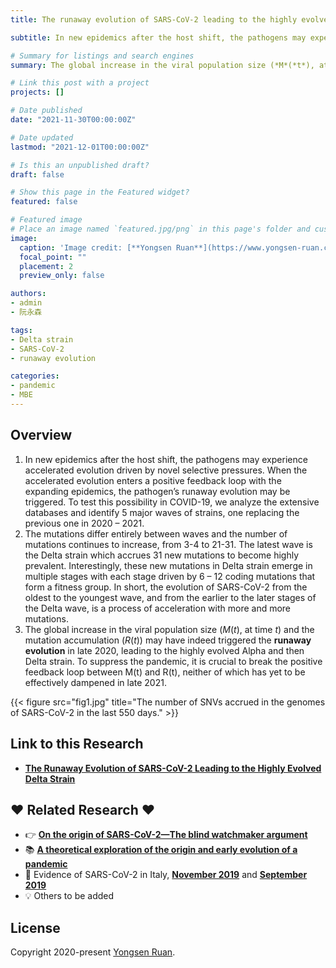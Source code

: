 ```yaml
---
title: The runaway evolution of SARS-CoV-2 leading to the highly evolved Delta strain

subtitle: In new epidemics after the host shift, the pathogens may experience accelerated evolution driven by novel selective pressures. When the accelerated evolution enters a positive feedback loop with the expanding epidemics, the pathogen’s runaway evolution may be triggered.

# Summary for listings and search engines
summary: The global increase in the viral population size (*M*(*t*), at time *t*) and the mutation accumulation (*R*(*t*)) may have indeed triggered the **runaway evolution** in late 2020, leading to the highly evolved Alpha and then Delta strain.

# Link this post with a project
projects: []

# Date published
date: "2021-11-30T00:00:00Z"

# Date updated
lastmod: "2021-12-01T00:00:00Z"

# Is this an unpublished draft?
draft: false

# Show this page in the Featured widget?
featured: false

# Featured image
# Place an image named `featured.jpg/png` in this page's folder and customize its options here.
image:
  caption: 'Image credit: [**Yongsen Ruan**](https://www.yongsen-ruan.com/)'
  focal_point: ""
  placement: 2
  preview_only: false

authors:
- admin
- 阮永森

tags:
- Delta strain
- SARS-CoV-2
- runaway evolution

categories:
- pandemic
- MBE
---
```


## Overview

1. In new epidemics after the host shift, the pathogens may experience accelerated evolution driven by novel selective pressures. When the accelerated evolution enters a positive feedback loop with the expanding epidemics, the pathogen’s runaway evolution may be triggered. To test this possibility in COVID-19, we analyze the extensive databases and identify 5 major waves of strains, one replacing the previous one in 2020 – 2021. 
2. The mutations differ entirely between waves and the number of mutations continues to increase, from 3-4 to 21-31. The latest wave is the Delta strain which accrues 31 new mutations to become highly prevalent. Interestingly, these new mutations in Delta strain emerge in multiple stages with each stage driven by 6 – 12 coding mutations that form a fitness group. In short, the evolution of SARS-CoV-2 from the oldest to the youngest wave, and from the earlier to the later stages of the Delta wave, is a process of acceleration with more and more mutations. 
3. The global increase in the viral population size (*M*(*t*), at time *t*) and the mutation accumulation (*R*(*t*)) may have indeed triggered the **runaway evolution** in late 2020, leading to the highly evolved Alpha and then Delta strain. To suppress the pandemic, it is crucial to break the positive feedback loop between M(t) and R(t), neither of which has yet to be effectively dampened in late 2021.

{{< figure src="fig1.jpg" title="The number of SNVs accrued in the genomes of SARS-CoV-2 in the last 550 days." >}}


## Link to this Research

- [**The Runaway Evolution of SARS-CoV-2 Leading to the Highly Evolved Delta Strain**](https://academic.oup.com/mbe/article/39/3/msac046/6540861)


## ❤️ Related Research ❤️

- 👉 [**On the origin of SARS-CoV-2—The blind watchmaker argument**](https://link.springer.com/article/10.1007/s11427-021-1972-1)
- 📚 [**A theoretical exploration of the origin and early evolution of a pandemic**](https://www.sciencedirect.com/science/article/pii/S2095927320307659)
- 💬 Evidence of SARS-CoV-2 in Italy, [**November 2019**](https://wwwnc.cdc.gov/eid/article/27/2/20-4632_article) and [**September 2019**](https://papers.ssrn.com/sol3/papers.cfm?abstract_id=3883274)
- 💡 Others to be added


## License

Copyright 2020-present [Yongsen Ruan](https://yongsen-ruan.com).
